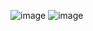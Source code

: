 ![image](https://github.com/user-attachments/assets/7cd4ec1f-810a-4828-9996-3f981a6b6d19)
![image](https://github.com/user-attachments/assets/dcbbd27f-9efe-478a-89b1-a84ddd609032)
